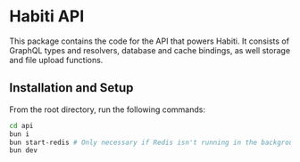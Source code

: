 # Habiti API

This package contains the code for the API that powers Habiti. It consists of GraphQL types and resolvers, database and cache bindings, as well storage and file upload functions.

## Installation and Setup

From the root directory, run the following commands:

```sh
cd api
bun i
bun start-redis # Only necessary if Redis isn't running in the background.
bun dev
```
